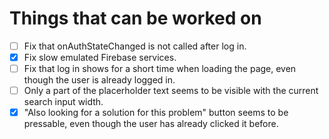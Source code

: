 # Things that can be worked on

* [ ] Fix that onAuthStateChanged is not called after log in.
* [X] Fix slow emulated Firebase services.
* [ ] Fix that log in shows for a short time when loading the page,
      even though the user is already logged in.
* [ ] Only a part of the placerholder text seems to be visible with the current search input width.
* [X] "Also looking for a solution for this problem" button seems to be pressable, 
      even though the user has already clicked it before.
